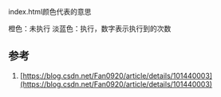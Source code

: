 index.html颜色代表的意思

橙色：未执行
淡蓝色：执行，数字表示执行到的次数

## 参考

1. [https://blog.csdn.net/Fan0920/article/details/101440003](https://blog.csdn.net/Fan0920/article/details/101440003)